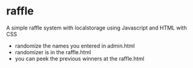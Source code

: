 # raffle
A simple raffle system with localstorage using Javascript and HTML with CSS
- randomize the names you entered in admin.html
- randomizer is in the raffle.html
- you can peek the previous winners at the raffle.html
